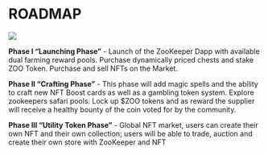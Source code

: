 # ROADMAP

![](/roadmap.png)

**Phase I “Launching Phase”** - Launch of the ZooKeeper Dapp with available dual farming reward pools. Purchase dynamically priced chests and stake ZOO Token. Purchase and sell NFTs on the Market.

**Phase II “Crafting Phase”** - This phase will add magic spells and the ability to craft new NFT Boost cards as well as a gambling token system. Explore zookeepers safari pools. Lock up $ZOO tokens and as reward the supplier will receive a healthy bounty of the coin voted for by the community.

**Phase III “Utility Token Phase”** - Global NFT market, users can create their own NFT and their own collection; users will be able to trade, auction and create their own store with ZooKeeper and NFT